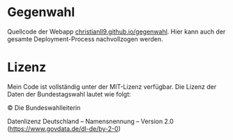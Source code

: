 # Gegenwahl
Quellcode der Webapp [christianll9.github.io/gegenwahl](https://christianll9.github.io/gegenwahl/). Hier kann auch der gesamte Deployment-Process nachvollzogen werden.

# Lizenz
Mein Code ist vollständig unter der MIT-Lizenz verfügbar. Die Lizenz der Daten der Bundestagswahl lautet wie folgt:

© Die Bundeswahlleiterin

Datenlizenz Deutschland – Namensnennung – Version 2.0
(https://www.govdata.de/dl-de/by-2-0)
